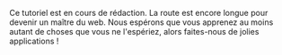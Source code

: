 Ce tutoriel est en cours de rédaction. La route est encore longue pour devenir un maître du web. Nous espérons que vous apprenez au moins autant de choses que vous ne l'espériez, alors faites-nous de jolies applications !
